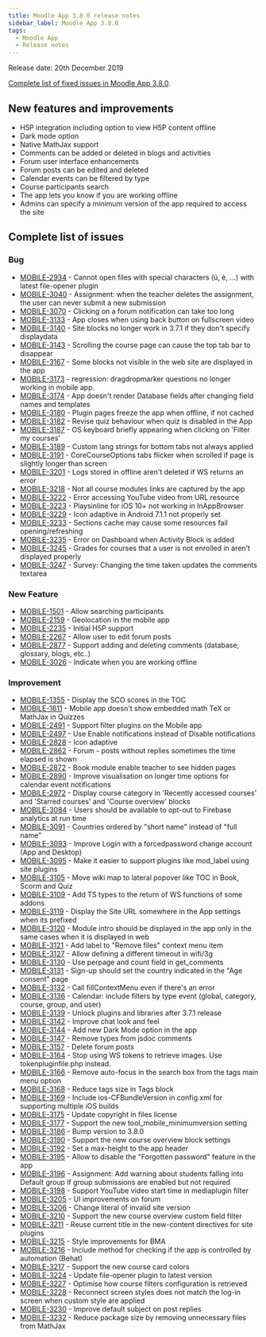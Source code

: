 ```yaml
---
title: Moodle App 3.8.0 release notes
sidebar_label: Moodle App 3.8.0
tags:
  - Moodle App
  - Release notes
---
```


Release date: 20th December 2019

[Complete list of fixed issues in Moodle App 3.8.0](https://tracker.moodle.org/jira/secure/ReleaseNote.jspa?projectId=10070&version=16861).

## New features and improvements

- H5P integration including option to view H5P content offline
- Dark mode option
- Native MathJax support
- Comments can be added or deleted in blogs and activities
- Forum user interface enhancements
- Forum posts can be edited and deleted
- Calendar events can be filtered by type
- Course participants search
- The app lets you know if you are working offline
- Admins can specify a minimum version of the app required to access the site

## Complete list of issues

### Bug

<!-- cspell:disable -->

- [MOBILE-2934](https://tracker.moodle.org/browse/MOBILE-2934) - Cannot open files with special characters (ü, è, ...) with latest file-opener plugin
- [MOBILE-3040](https://tracker.moodle.org/browse/MOBILE-3040) - Assignment: when the teacher deletes the assignment, the user can never submit a new submission
- [MOBILE-3070](https://tracker.moodle.org/browse/MOBILE-3070) - Clicking on a forum notification can take too long
- [MOBILE-3133](https://tracker.moodle.org/browse/MOBILE-3133) - App closes when using back button on fullscreen video
- [MOBILE-3140](https://tracker.moodle.org/browse/MOBILE-3140) - Site blocks no longer work in 3.7.1 if they don't specify displaydata
- [MOBILE-3143](https://tracker.moodle.org/browse/MOBILE-3143) - Scrolling the course page can cause the top tab bar to disappear
- [MOBILE-3167](https://tracker.moodle.org/browse/MOBILE-3167) - Some blocks not visible in the web site are displayed in the app
- [MOBILE-3173](https://tracker.moodle.org/browse/MOBILE-3173) - regression: dragdropmarker questions no longer working in mobile app.
- [MOBILE-3174](https://tracker.moodle.org/browse/MOBILE-3174) - App doesn't render Database fields after changing field names and templates
- [MOBILE-3180](https://tracker.moodle.org/browse/MOBILE-3180) - Plugin pages freeze the app when offline, if not cached
- [MOBILE-3182](https://tracker.moodle.org/browse/MOBILE-3182) - Revise quiz behaviour when quiz is disabled in the App
- [MOBILE-3187](https://tracker.moodle.org/browse/MOBILE-3187) - OS keyboard briefly appearing when clicking on 'Filter my courses'
- [MOBILE-3189](https://tracker.moodle.org/browse/MOBILE-3189) - Custom lang strings for bottom tabs not always applied
- [MOBILE-3191](https://tracker.moodle.org/browse/MOBILE-3191) - CoreCourseOptions tabs flicker when scrolled if page is slightly longer than screen
- [MOBILE-3201](https://tracker.moodle.org/browse/MOBILE-3201) - Logs stored in offline aren't deleted if WS returns an error
- [MOBILE-3218](https://tracker.moodle.org/browse/MOBILE-3218) - Not all course modules links are captured by the app
- [MOBILE-3222](https://tracker.moodle.org/browse/MOBILE-3222) - Error accessing YouTube video from URL resource
- [MOBILE-3223](https://tracker.moodle.org/browse/MOBILE-3223) - Playsinline for iOS 10+ not working in InAppBrowser
- [MOBILE-3229](https://tracker.moodle.org/browse/MOBILE-3229) - Icon adaptive in Android 7.1.1 not properly set
- [MOBILE-3233](https://tracker.moodle.org/browse/MOBILE-3233) - Sections cache may cause some resources fail opening/refreshing
- [MOBILE-3235](https://tracker.moodle.org/browse/MOBILE-3235) - Error on Dashboard when Activity Block is added
- [MOBILE-3245](https://tracker.moodle.org/browse/MOBILE-3245) - Grades for courses that a user is not enrolled in aren't displayed properly
- [MOBILE-3247](https://tracker.moodle.org/browse/MOBILE-3247) - Survey: Changing the time taken updates the comments textarea

<!-- cspell:enable -->

### New Feature

- [MOBILE-1501](https://tracker.moodle.org/browse/MOBILE-1501) - Allow searching participants
- [MOBILE-2159](https://tracker.moodle.org/browse/MOBILE-2159) - Geolocation in the mobile app
- [MOBILE-2235](https://tracker.moodle.org/browse/MOBILE-2235) - Initial H5P support
- [MOBILE-2267](https://tracker.moodle.org/browse/MOBILE-2267) - Allow user to edit forum posts
- [MOBILE-2877](https://tracker.moodle.org/browse/MOBILE-2877) - Support adding and deleting comments (database, glossary, blogs, etc..)
- [MOBILE-3026](https://tracker.moodle.org/browse/MOBILE-3026) - Indicate when you are working offline

### Improvement

<!-- cspell:disable -->

- [MOBILE-1355](https://tracker.moodle.org/browse/MOBILE-1355) - Display the SCO scores in the TOC
- [MOBILE-1611](https://tracker.moodle.org/browse/MOBILE-1611) - Mobile app doesn't show embedded math TeX or MathJax in Quizzes
- [MOBILE-2491](https://tracker.moodle.org/browse/MOBILE-2491) - Support filter plugins on the Mobile app
- [MOBILE-2497](https://tracker.moodle.org/browse/MOBILE-2497) - Use Enable notifications instead of Disable notifications
- [MOBILE-2828](https://tracker.moodle.org/browse/MOBILE-2828) - Icon adaptive
- [MOBILE-2862](https://tracker.moodle.org/browse/MOBILE-2862) - Forum - posts without replies sometimes the time elapsed is shown
- [MOBILE-2872](https://tracker.moodle.org/browse/MOBILE-2872) - Book module enable teacher to see hidden pages
- [MOBILE-2890](https://tracker.moodle.org/browse/MOBILE-2890) - Improve visualisation on longer time options for calendar event notifications
- [MOBILE-2972](https://tracker.moodle.org/browse/MOBILE-2972) - Display course category in 'Recently accessed courses' and 'Starred courses' and 'Course overview' blocks
- [MOBILE-3084](https://tracker.moodle.org/browse/MOBILE-3084) - Users should be available to opt-out to Firebase analytics at run time
- [MOBILE-3091](https://tracker.moodle.org/browse/MOBILE-3091) - Countries ordered by "short name" instead of "full name"
- [MOBILE-3093](https://tracker.moodle.org/browse/MOBILE-3093) - Improve Login with a forcedpassword change account (App and Desktop)
- [MOBILE-3095](https://tracker.moodle.org/browse/MOBILE-3095) - Make it easier to support plugins like mod_label using site plugins
- [MOBILE-3105](https://tracker.moodle.org/browse/MOBILE-3105) - Move wiki map to lateral popover like TOC in Book, Scorm and Quiz
- [MOBILE-3109](https://tracker.moodle.org/browse/MOBILE-3109) - Add TS types to the return of WS functions of some addons
- [MOBILE-3119](https://tracker.moodle.org/browse/MOBILE-3119) - Display the Site URL somewhere in the App settings when its prefixed
- [MOBILE-3120](https://tracker.moodle.org/browse/MOBILE-3120) - Module intro should be displayed in the app only in the same cases when it is displayed in web
- [MOBILE-3121](https://tracker.moodle.org/browse/MOBILE-3121) - Add label to "Remove files" context menu item
- [MOBILE-3127](https://tracker.moodle.org/browse/MOBILE-3127) - Allow defining a different timeout in wifi/3g
- [MOBILE-3130](https://tracker.moodle.org/browse/MOBILE-3130) - Use perpage and count field in get_comments
- [MOBILE-3131](https://tracker.moodle.org/browse/MOBILE-3131) - Sign-up should set the country indicated in the "Age consent" page
- [MOBILE-3132](https://tracker.moodle.org/browse/MOBILE-3132) - Call fillContextMenu even if there's an error
- [MOBILE-3136](https://tracker.moodle.org/browse/MOBILE-3136) - Calendar: include filters by type event (global, category, course, group, and user)
- [MOBILE-3139](https://tracker.moodle.org/browse/MOBILE-3139) - Unlock plugins and libraries after 3.7.1 release
- [MOBILE-3142](https://tracker.moodle.org/browse/MOBILE-3142) - Improve chat look and feel
- [MOBILE-3144](https://tracker.moodle.org/browse/MOBILE-3144) - Add new Dark Mode option in the app
- [MOBILE-3147](https://tracker.moodle.org/browse/MOBILE-3147) - Remove types from jsdoc comments
- [MOBILE-3157](https://tracker.moodle.org/browse/MOBILE-3157) - Delete forum posts
- [MOBILE-3164](https://tracker.moodle.org/browse/MOBILE-3164) - Stop using WS tokens to retrieve images. Use tokenpluginfile.php instead.
- [MOBILE-3166](https://tracker.moodle.org/browse/MOBILE-3166) - Remove auto-focus in the search box from the tags main menu option
- [MOBILE-3168](https://tracker.moodle.org/browse/MOBILE-3168) - Reduce tags size in Tags block
- [MOBILE-3169](https://tracker.moodle.org/browse/MOBILE-3169) - Include ios-CFBundleVersion in config.xml for supporting multiple iOS builds
- [MOBILE-3175](https://tracker.moodle.org/browse/MOBILE-3175) - Update copyright in files license
- [MOBILE-3177](https://tracker.moodle.org/browse/MOBILE-3177) - Support the new tool_mobile_minimumversion setting
- [MOBILE-3186](https://tracker.moodle.org/browse/MOBILE-3186) - Bump version to 3.8.0
- [MOBILE-3190](https://tracker.moodle.org/browse/MOBILE-3190) - Support the new course overview block settings
- [MOBILE-3192](https://tracker.moodle.org/browse/MOBILE-3192) - Set a max-height to the app header
- [MOBILE-3195](https://tracker.moodle.org/browse/MOBILE-3195) - Allow to disable the "Forgotten password" feature in the app
- [MOBILE-3196](https://tracker.moodle.org/browse/MOBILE-3196) - Assignment: Add warning about students falling into Default group if group submissions are enabled but not required
- [MOBILE-3198](https://tracker.moodle.org/browse/MOBILE-3198) - Support YouTube video start time in mediaplugin filter
- [MOBILE-3205](https://tracker.moodle.org/browse/MOBILE-3205) - UI improvements on forum
- [MOBILE-3206](https://tracker.moodle.org/browse/MOBILE-3206) - Change literal of invalid site version
- [MOBILE-3210](https://tracker.moodle.org/browse/MOBILE-3210) - Support the new course overview custom field filter
- [MOBILE-3211](https://tracker.moodle.org/browse/MOBILE-3211) - Reuse current title in the new-content directives for site plugins
- [MOBILE-3215](https://tracker.moodle.org/browse/MOBILE-3215) - Style improvements for BMA
- [MOBILE-3216](https://tracker.moodle.org/browse/MOBILE-3216) - Include method for checking if the app is controlled by automation (Behat)
- [MOBILE-3217](https://tracker.moodle.org/browse/MOBILE-3217) - Support the new course card colors
- [MOBILE-3224](https://tracker.moodle.org/browse/MOBILE-3224) - Update file-opener plugin to latest version
- [MOBILE-3227](https://tracker.moodle.org/browse/MOBILE-3227) - Optimise how course filters configuration is retrieved
- [MOBILE-3228](https://tracker.moodle.org/browse/MOBILE-3228) - Reconnect screen styles does not match the log-in screen when custom style are applied
- [MOBILE-3230](https://tracker.moodle.org/browse/MOBILE-3230) - Improve default subject on post replies
- [MOBILE-3232](https://tracker.moodle.org/browse/MOBILE-3232) - Reduce package size by removing unnecessary files from MathJax

<!-- cspell:enable -->
